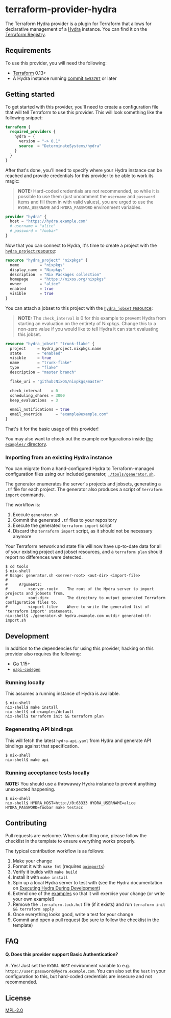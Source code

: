 # terraform-provider-hydra

The Terraform Hydra provider is a plugin for Terraform that allows for
declarative management of a [Hydra] instance. You can find it on the [Terraform
Registry].

## Requirements

To use this provider, you will need the following:

* [Terraform] 0.13+
* A Hydra instance running [commit
`6e53767`](https://github.com/NixOS/hydra/commit/6e537671dfa21f89041cbe16f0b461fe44327038)
or later

## Getting started

To get started with this provider, you'll need to create a configuration file
that will tell Terraform to use this provider. This will look something like the
following snippet:

```terraform
terraform {
  required_providers {
    hydra = {
      version = "~> 0.1"
      source  = "DeterminateSystems/hydra"
    }
  }
}
```

After that's done, you'll need to specify where your Hydra instance can be
reached and provide credentials for this provider to be able to work its magic:

> **NOTE:** Hard-coded credentials are not recommended, so while it is possible
to use them (just uncomment the `username` and `password` items and fill them in
with valid values), you are urged to use the `HYDRA_USERNAME` and
`HYDRA_PASSWORD` environment variables.

```terraform
provider "hydra" {
  host = "https://hydra.example.com"
  # username = "alice"
  # password = "foobar"
}
```

Now that you can connect to Hydra, it's time to create a project with the
[`hydra_project` resource](./docs/resources/project.md):

```terraform
resource "hydra_project" "nixpkgs" {
  name         = "nixpkgs"
  display_name = "Nixpkgs"
  description  = "Nix Packages collection"
  homepage     = "https://nixos.org/nixpkgs"
  owner        = "alice"
  enabled      = true
  visible      = true
}
```

You can attach a jobset to this project with the [`hydra_jobset`
resource](./docs/resources/jobset.md):

> **NOTE:** The `check_interval` is 0 for this example to prevent Hydra from
starting an evaluation on the entirety of Nixpkgs. Change this to a non-zero
value if you would like to tell Hydra it can start evaluating this jobset.

```terraform
resource "hydra_jobset" "trunk-flake" {
  project     = hydra_project.nixpkgs.name
  state       = "enabled"
  visible     = true
  name        = "trunk-flake"
  type        = "flake"
  description = "master branch"

  flake_uri = "github:NixOS/nixpkgs/master"

  check_interval    = 0
  scheduling_shares = 3000
  keep_evaluations  = 3

  email_notifications = true
  email_override      = "example@example.com"
}
```

That's it for the basic usage of this provider!

You may also want to check out the example configurations inside [the
`examples/` directory](./examples/).

### Importing from an existing Hydra instance

You can migrate from a hand-configured Hydra to Terraform-managed configuration
files using our included generator,
[`./tools/generator.sh`](./tools/generator.sh).

The generator enumerates the server's projects and jobsets, generating a `.tf`
file for each project. The generator also produces a script of `terraform
import` commands.

The workflow is:

1. Execute `generator.sh`
2. Commit the generated `.tf` files to your repository
3. Execute the generated `terraform import` script
4. Discard the `terraform import` script, as it should not be necessary anymore

Your Terraform network and state file will now have up-to-date data for all of
your existing project and jobset resources, and a `terraform plan` should report
no differences were detected.

```shell
$ cd tools
$ nix-shell
# Usage: generator.sh <server-root> <out-dir> <import-file>
#
#     Arguments:
#         <server-root>    The root of the Hydra server to import projects and jobsets from.
#         <out-dir>        The directory to output generated Terraform configuration files to.
#         <import-file>    Where to write the generated list of 'terraform import' statements.
nix-shell$ ./generator.sh hydra.example.com outdir generated-tf-import.sh
```

## Development

In addition to the dependencies for using this provider, hacking on this
provider also requires the following:

* [Go] 1.15+
* [`oapi-codegen`]

### Running locally

This assumes a running instance of Hydra is available.

```shell
$ nix-shell
nix-shell$ make install
nix-shell$ cd examples/default
nix-shell$ terraform init && terraform plan
```

### Regenerating API bindings

This will fetch the latest `hydra-api.yaml` from Hydra and generate API bindings
against that specification.

```shell
$ nix-shell
nix-shell$ make api
```

### Running acceptance tests locally

**NOTE:** You should use a throwaway Hydra instance to prevent anything
unexpected happening.

```shell
$ nix-shell
nix-shell$ HYDRA_HOST=http://0:63333 HYDRA_USERNAME=alice HYDRA_PASSWORD=foobar make testacc
```

## Contributing

Pull requests are welcome. When submitting one, please follow the checklist in
the template to ensure everything works properly.

The typical contribution workflow is as follows:

1. Make your change
1. Format it with `make fmt` (requires [`goimports`])
1. Verify it builds with `make build`
1. Install it with `make install`
1. Spin up a local Hydra server to test with (see the Hydra documentation on
[Executing Hydra During Development](https://github.com/NixOS/hydra/blob/6e537671dfa21f89041cbe16f0b461fe44327038/README.md#executing-hydra-during-development))
1. Extend one of the [examples](./examples/) so that it will exercise your
change (or write your own example!)
1. Remove the `.terraform.lock.hcl` file (if it exists) and run `terraform init
&& terraform apply`
1. Once everything looks good, write a test for your change
1. Commit and open a pull request (be sure to follow the checklist in the
template)

## FAQ

#### Q. Does this provider support Basic Authentication?

A. Yes! Just set the `HYDRA_HOST` environment variable to e.g.
`https://user:password@hydra.example.com`. You can also set the `host` in your
configuration to this, but hard-coded credentials are insecure and not
recommended.

## License

[MPL-2.0](LICENSE)

[Hydra]: https://github.com/NixOS/hydra
[Terraform]: https://www.terraform.io/downloads.html
[Go]: https://golang.org/doc/install
[`oapi-codegen`]: https://github.com/deepmap/oapi-codegen
[`goimports`]: https://pkg.go.dev/golang.org/x/tools/cmd/goimports
[Terraform Registry]: https://registry.terraform.io/providers/DeterminateSystems/hydra/
